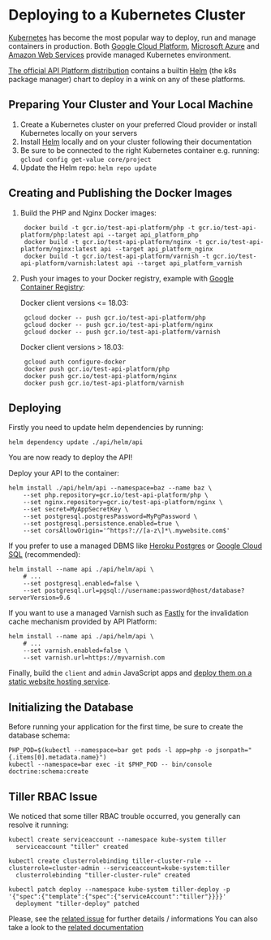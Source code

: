 # Deploying to a Kubernetes Cluster

[Kubernetes](https://kubernetes.io/) has become the most popular way to deploy, run and manage containers in production.
Both [Google Cloud Platform](https://cloud.google.com/kubernetes-engine/), [Microsoft Azure](https://azure.microsoft.com/en-us/services/container-service/kubernetes/)
and [Amazon Web Services](https://aws.amazon.com/eks/) provide managed Kubernetes environment.

[The official API Platform distribution](../distribution/index.md) contains a builtin [Helm](https://helm.sh/) (the k8s
package manager) chart to deploy in a wink on any of these platforms.

## Preparing Your Cluster and Your Local Machine

1. Create a Kubernetes cluster on your preferred Cloud provider or install Kubernetes locally on your servers
2. Install [Helm](https://helm.sh/) locally and on your cluster following their documentation
3. Be sure to be connected to the right Kubernetes container e.g. running: `gcloud config get-value core/project`
4. Update the Helm repo: `helm repo update`

## Creating and Publishing the Docker Images

1. Build the PHP and Nginx Docker images:

        docker build -t gcr.io/test-api-platform/php -t gcr.io/test-api-platform/php:latest api --target api_platform_php
        docker build -t gcr.io/test-api-platform/nginx -t gcr.io/test-api-platform/nginx:latest api --target api_platform_nginx
        docker build -t gcr.io/test-api-platform/varnish -t gcr.io/test-api-platform/varnish:latest api --target api_platform_varnish

2. Push your images to your Docker registry, example with [Google Container Registry](https://cloud.google.com/container-registry/):

    Docker client versions <= 18.03:

        gcloud docker -- push gcr.io/test-api-platform/php
        gcloud docker -- push gcr.io/test-api-platform/nginx
        gcloud docker -- push gcr.io/test-api-platform/varnish

    Docker client versions > 18.03:

        gcloud auth configure-docker
        docker push gcr.io/test-api-platform/php
        docker push gcr.io/test-api-platform/nginx
        docker push gcr.io/test-api-platform/varnish

## Deploying

Firstly you need to update helm dependencies by running:

    helm dependency update ./api/helm/api

You are now ready to deploy the API!

Deploy your API to the container:

    helm install ./api/helm/api --namespace=baz --name baz \
        --set php.repository=gcr.io/test-api-platform/php \
        --set nginx.repository=gcr.io/test-api-platform/nginx \
        --set secret=MyAppSecretKey \
        --set postgresql.postgresPassword=MyPgPassword \
        --set postgresql.persistence.enabled=true \
        --set corsAllowOrigin='^https?://[a-z\]*\.mywebsite.com$'

If you prefer to use a managed DBMS like [Heroku Postgres](https://www.heroku.com/postgres) or
[Google Cloud SQL](https://cloud.google.com/sql/docs/postgres/) (recommended):

    helm install --name api ./api/helm/api \
        # ...
        --set postgresql.enabled=false \
        --set postgresql.url=pgsql://username:password@host/database?serverVersion=9.6

If you want to use a managed Varnish such as [Fastly](https://www.fastly.com) for the invalidation cache mechanism
provided by API Platform:

    helm install --name api ./api/helm/api \
        # ...
        --set varnish.enabled=false \
        --set varnish.url=https://myvarnish.com

Finally, build the `client` and `admin` JavaScript apps and [deploy them on a static
website hosting service](https://github.com/facebookincubator/create-react-app/blob/master/packages/react-scripts/template/README.md#deployment).

## Initializing the Database

Before running your application for the first time, be sure to create the database schema:

    PHP_POD=$(kubectl --namespace=bar get pods -l app=php -o jsonpath="{.items[0].metadata.name}")
    kubectl --namespace=bar exec -it $PHP_POD -- bin/console doctrine:schema:create

## Tiller RBAC Issue

We noticed that some tiller RBAC trouble occurred, you generally can resolve it running:

    kubectl create serviceaccount --namespace kube-system tiller
      serviceaccount "tiller" created

    kubectl create clusterrolebinding tiller-cluster-rule --clusterrole=cluster-admin --serviceaccount=kube-system:tiller
      clusterrolebinding "tiller-cluster-rule" created

    kubectl patch deploy --namespace kube-system tiller-deploy -p '{"spec":{"template":{"spec":{"serviceAccount":"tiller"}}}}'
      deployment "tiller-deploy" patched

Please, see the [related issue](https://github.com/kubernetes/helm/issues/3130) for further details / informations
You can also take a look to the [related documentation](https://github.com/kubernetes/helm/blob/master/docs/rbac.md)
